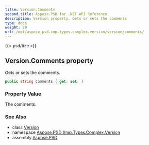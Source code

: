 ```yaml
---
title: Version.Comments
second_title: Aspose.PSD for .NET API Reference
description: Version property. Gets or sets the comments
type: docs
weight: 20
url: /net/aspose.psd.xmp.types.complex.version/version/comments/
---
```

{{< psd/tize >}}
## Version.Comments property

Gets or sets the comments.

```csharp
public string Comments { get; set; }
```

### Property Value

The comments.

### See Also

* class [Version](../)
* namespace [Aspose.PSD.Xmp.Types.Complex.Version](../../../aspose.psd.xmp.types.complex.version/)
* assembly [Aspose.PSD](../../../)


